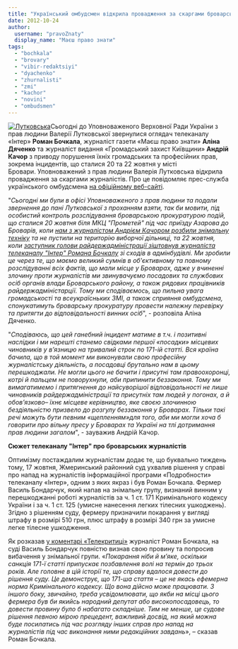 ```yaml
---
title: "Український омбудсмен відкрила провадження за скаргами броварських журналістів та оглядача \"Інтера\""
date: 2012-10-24
author: 
  username: "pravoZnaty"
  display_name: "Маєш право знати"
tags: 
  - "bochkala"
  - "brovary"
  - "vibir-redaktsiyi"
  - "dyachenko"
  - "zhurnalisti"
  - "zmi"
  - "kachor"
  - "novini"
  - "ombudsmen"
---
```


[![](https://mpz.brovary.org/wp-content/uploads/2012/10/Lutkovska.jpg "Лутковська")](https://mpz.brovary.org/wp-content/uploads/2012/10/Lutkovska.jpg)Сьогодні до Уповноваженого Верховної Ради України з прав людини Валерії Лутковської звернулися оглядач телеканалу «Інтер» **Роман Бочкала**, журналіст газети «Маєш право знати» **Аліна Дяченко** та журналіст видання «Громадський захист Київщини» **Андрій Качор** з приводу порушення їхніх громадських та професійних прав, зокрема інцидентів, що сталися 20 та 22 жовтня у місті Бровари. Уповноважений з прав людини Валерія Лутковська відкрила провадження за скаргами журналістів. Про це повідомляє прес-служба українського омбудсмена [на офіційному веб-сайті](http://www.ombudsman.gov.ua/index.php?option=com_content&view=article&id=2123:2012-10-24-15-06-41&catid=14:2010-12-07-14-44-26&Itemid=75).

"_Сьогодні ми були в офісі Уповноваженого з прав людини та подали звернення до пані Лутковської з проханням взяти, так би мовити, під особистий контроль розслідування броварською прокуратурою подій, що сталися 20 жовтня біля МКЦ "Прометей" під час приїзду Азарова до Броварів, коли [нам з журналістом Андрієм Качором розбили знімальну техніку](http://www.pravda.com.ua/news/2012/10/20/6975080/) та не пустили на територію виборчої дільниці, та 22 жовтня, коли [заступник голови райдержадміністрації зіштовнув журналіста телеканалу "Інтер" Романа Бочкалу](http://www.pravda.com.ua/news/2012/10/23/6975210/) зі сходів в адмінбудівлі. Ми зробили це через те, що маємо великий сумнів в об'єктивному та повному розслідуванні всіх фактів, що мали місце у Броварах, адже у вчиненні злочину проти журналістів ми звинувачуємо посадових та службових осіб органів влади Броварського району, а також рядових працівників райдержадміністарції. Тому ми сподіваємось, що_ _пильна увага громадськості та всеукраїсньких ЗМІ, а також сприяння омбудсмена, спонукатимуть броварську прокуратуру провести належну перевірку та притягти до відповідальності винних осіб_", - розповіла Аліна Дяченко.

"_Сподіваюсь, що цей ганебний інцидент матиме в т.ч. і позитивні наслідки і ми нарешті станемо свідками першої «посадки» місцевих чиновників у в’язницю на тривалий строк по 171-ій статті. Вся країна бачила, що в той момент ми виконували свою професійну журналістську діяльність, а посадовці брутально нам в цьому перешкоджали. Не могли цього не бачити і присутні там правоохоронці, котрі й пальцем не поворухнули, аби припинити беззаконня. Тому ми вимагатимемо і притягнення до найсуворішої відповідальності не лише чиновників райдержадміністрації та присутніх там людей у погонах, а й обов’язково– їхнє місцеве керівництво, яке своєю злочинною бездіяльністю призвело до розгулу беззаконня у Броварах. Тільки такі речі можуть бути певним «щепленням»для того, аби ми могли хоча б говорити про вільну пресу у Броварах та Україні на тлі дотримання прав людини загалом_", - зауважив Андрій Качор.

**Сюжет телеканалу "Інтер" про броварських журналістів**

Оптимізму постаждалим журналістам додає те, що буквально тиждень тому, 17 жовтня, Жмеринський районний суд ухвалив рішення у справі про напад на журналістів інформаційної програми «Подробности» телеканалу «Інтер», одним з яких якраз і був Роман Бочкала. Фермер Василь Бондарчук, який напав на знімальну групу, визнаний винним у перешкоджанні роботі журналістів за ч. 1 ст. 171 Кримінального кодексу України і за ч. 1 ст. 125 (умисне нанесення легких тілесних ушкоджень). Згідно з рішенням суду, фермеру призначили покарання у вигляді штрафу в розмірі 510 грн, плюс штрафу в розмірі 340 грн за умисне легке тілесне ушкодження.

Як розказав [у коментарі «Телекритиці»](http://www.telekritika.ua/news/2012-10-18/75995) журналіст Роман Бочкала, на суді Василь Бондарчук повністю визнав свою провину та попросив вибачення у знімальної групи. «_Покарання ніби й м’яке, оскільки санкція 171-ї статті припускає позбавлення волі на термін до трьох років. Але головне в цій історії те, що справу вдалося довести до рішення суду. Це демонструє, що 171-ша стаття – це не якась ефемерна норма Кримінального кодексу. Що вона дійсно може працювати. З іншого боку, звичайно, треба усвідомлювати, що якби на місці цього фермера був би якийсь народний депутат або високопосадовець, то довести провину було б набагато складніше. Тим не менше, це судове рішення певною мірою прецедент, важливий досвід, на який можна буде посилатись під час розгляду інших справ про напад на журналістів під час виконання ними редакційних завдань_», – сказав Роман Бочкала.
